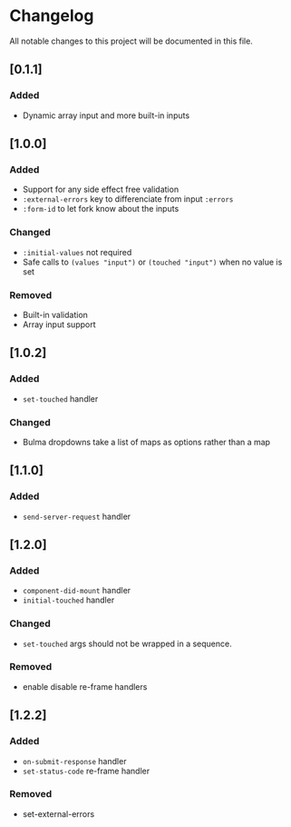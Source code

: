 # Changelog
All notable changes to this project will be documented in this file.

## [0.1.1]
### Added
- Dynamic array input and more built-in inputs

## [1.0.0]
### Added
- Support for any side effect free validation
- `:external-errors` key to differenciate from input `:errors`
- `:form-id` to let fork know about the inputs

### Changed
- `:initial-values` not required
- Safe calls to `(values "input")` or `(touched "input")` when no value is set

### Removed
- Built-in validation
- Array input support

## [1.0.2]
### Added
- `set-touched` handler

### Changed
- Bulma dropdowns take a list of maps as options rather than a map

## [1.1.0]
### Added
- `send-server-request` handler

## [1.2.0]
### Added
- `component-did-mount` handler
- `initial-touched` handler

### Changed
- `set-touched` args should not be wrapped in a sequence.

### Removed
- enable disable re-frame handlers

## [1.2.2]
### Added
- `on-submit-response` handler
- `set-status-code` re-frame handler

### Removed
- set-external-errors
